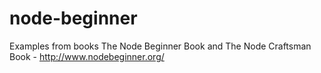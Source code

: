 # node-beginner
Examples from books The Node Beginner Book and The Node Craftsman Book - http://www.nodebeginner.org/

